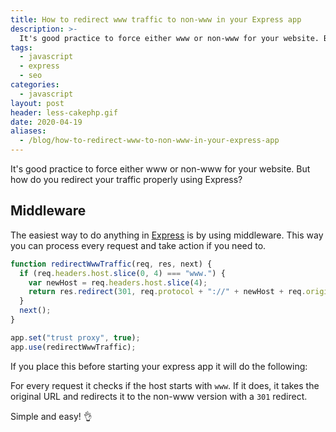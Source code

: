 ```yaml
---
title: How to redirect www traffic to non-www in your Express app
description: >-
  It's good practice to force either www or non-www for your website. But how do you redirect your traffic properly using Express?
tags:
  - javascript
  - express
  - seo
categories:
  - javascript
layout: post
header: less-cakephp.gif
date: 2020-04-19
aliases:
  - /blog/how-to-redirect-www-to-non-www-in-your-express-app
---
```


It's good practice to force either www or non-www for your website. But how do you redirect your traffic properly using Express?

## Middleware

The easiest way to do anything in [Express](https://expressjs.com/) is by using middleware. This way you can process every request and take action if you need to.

```javascript
function redirectWwwTraffic(req, res, next) {
  if (req.headers.host.slice(0, 4) === "www.") {
    var newHost = req.headers.host.slice(4);
    return res.redirect(301, req.protocol + "://" + newHost + req.originalUrl);
  }
  next();
}

app.set("trust proxy", true);
app.use(redirectWwwTraffic);
```

If you place this before starting your express app it will do the following:

For every request it checks if the host starts with `www`. If it does, it takes the original URL and redirects it to the non-www version with a `301` redirect.

Simple and easy! 👌
